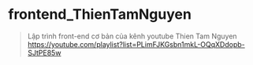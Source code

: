 # frontend_ThienTamNguyen

> Lập trình front-end cơ bản của kênh youtube Thien Tam Nguyen https://youtube.com/playlist?list=PLimFJKGsbn1mkL-OQqXDdopb-SJtPE85w
